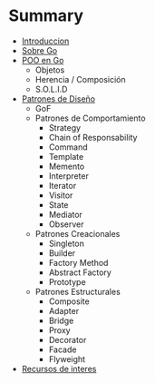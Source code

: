 # Summary

* [Introduccion](README.md)
* [Sobre Go](sobrego.md)
* [POO en Go](poogo/README.md)
  * Objetos
  * Herencia / Composición
  * S.O.L.I.D
* [Patrones de Diseño](patronesdisenio/README.md)
  * GoF
  * Patrones de Comportamiento
    * Strategy
    * Chain of Responsability
    * Command
    * Template
    * Memento
    * Interpreter
    * Iterator
    * Visitor
    * State
    * Mediator
    * Observer
  * Patrones Creacionales
    * Singleton
    * Builder
    * Factory Method
    * Abstract Factory
    * Prototype
  * Patrones Estructurales
    * Composite
    * Adapter
    * Bridge
    * Proxy
    * Decorator
    * Facade
    * Flyweight
* [Recursos de interes](recursos.md)
